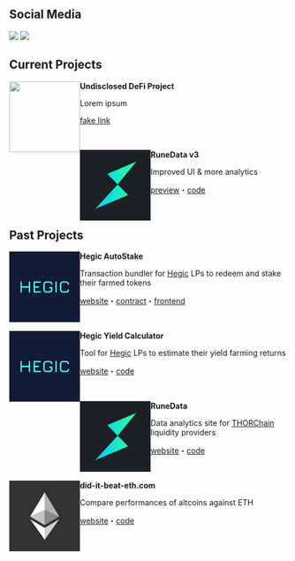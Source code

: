 ## Social Media

[![](https://img.shields.io/twitter/follow/_0x_Larry?label=follow%20on%20twitter&style=for-the-badge&logo=twitter)](https://twitter.com/_0x_larry)
[![](https://img.shields.io/github/followers/Larrypcdotcom?label=follow%20on%20GitHub&style=for-the-badge&logo=github)](https://github.com/Larrypcdotcom)

## Current Projects

<img align="left" width="128" height="128" src="https://via.placeholder.com/128x128"> **Undisclosed DeFi Project**

Lorem ipsum

[fake link](https://github.com/404)

<br>

<img align="left" width="128" height="128" src="thorchain.png"> **RuneData v3**

Improved UI & more analytics

[preview](https://larrypcdotcom.github.io/runedata-v3/)・[code](https://github.com/Larrypcdotcom/runedata-v3)

<br>

## Past Projects

<img align="left" width="128" height="128" src="hegic.png"> **Hegic AutoStake**

Transaction bundler for [Hegic](https://www.hegic.co/) LPs to redeem and stake their farmed tokens

[website](https://hegic.autostake.co/)・[contract](https://github.com/Larrypcdotcom/hegic-autostake)・[frontend](https://github.com/Larrypcdotcom/hegic-autostake-frontend)

<br>

<img align="left" width="128" height="128" src="hegic.png"> **Hegic Yield Calculator**

Tool for [Hegic](https://www.hegic.co/) LPs to estimate their yield farming returns

[website](https://larrypcdotcom.github.io/hegic-yield-estimator/)・[code](https://github.com/Larrypcdotcom/hegic-yield-estimator)

<br>

<img align="left" width="128" height="128" src="thorchain.png"> **RuneData**

Data analytics site for [THORChain](https://thorchain.org/) liquidity providers

[website](https://runedata.info/)・[code](https://github.com/Larrypcdotcom/runedata-v2)

<br>

<img align="left" width="128" height="128" src="ethereum.png"> **did-it-beat-eth.com**

Compare performances of altcoins against ETH

[website](https://did-it-beat-eth.com/)・[code](https://github.com/Larrypcdotcom/did-it-beat-eth)
